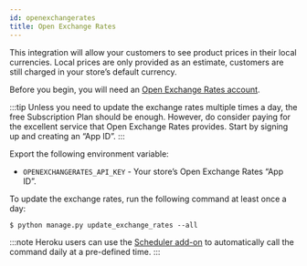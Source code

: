 ```yaml
---
id: openexchangerates
title: Open Exchange Rates
---
```


This integration will allow your customers to see product prices in their local currencies. Local prices are only provided as an estimate, customers are still charged in your store’s default currency.

Before you begin, you will need an [Open Exchange Rates account](https://openexchangerates.org/).

:::tip
Unless you need to update the exchange rates multiple times a day, the free Subscription Plan should be enough. However, do consider paying for the excellent service that Open Exchange Rates provides. Start by signing up and creating an “App ID”.
:::

Export the following environment variable:

- `OPENEXCHANGERATES_API_KEY` - Your store’s Open Exchange Rates “App ID”.

To update the exchange rates, run the following command at least once a day:

```shell-session
$ python manage.py update_exchange_rates --all
```

:::note
Heroku users can use the [Scheduler add-on](https://elements.heroku.com/addons/scheduler) to automatically call the command daily at a pre-defined time.
:::
